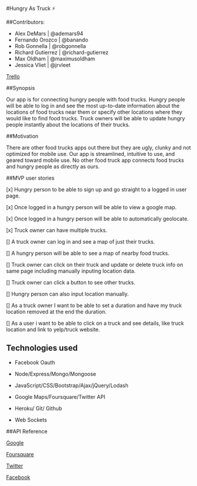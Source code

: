 #Hungry As Truck ⚡

##Contributors:
- Alex DeMars | @ademars94
- Fernando Orozco | @banando
- Rob Gonnella | @robgonnella  
- Richard Gutierrez | @richard-gutierrez  
- Max Oldham | @maximusoldham  
- Jessica Vliet | @jrvleet



[Trello](https://trello.com/b/jMLFbuxz/hungry-as-truck)

##Synopsis


Our app is for connecting hungry people with food trucks. Hungry people will be able to log in and see the most up-to-date information about the locations of food trucks near them or specify other locations where they would like to find food trucks. Truck owners will be able to update hungry people instantly about the locations of their trucks.

##Motivation

There are other food trucks apps out there but they are ugly, clunky and not optimized for mobile use. Our app is streamlined, intuitive to use, and geared toward mobile use. No other food truck app connects food trucks and hungry people as directly as ours.


##MVP user stories

[x] Hungry person to be able to sign up and go straight to a logged in user page.

[x] Once logged in a hungry person will be able to view a google map.

[x] Once logged in a hungry person will be able to automatically geolocate.

[x] Truck owner can have multiple trucks.

[] A truck owner can log in and see a map of just their trucks.

[] A hungry person will be able to see a map of nearby food trucks.

[] Truck owner can click on their truck and update or delete truck info on same page including manually inputing location data.

[] Truck owner can click a button to see other trucks.

[] Hungry person can also input location manually.

[] As a truck owner I want to be able to set a duration and have my truck location removed at the end the duration.

[] As a user i want to be able to click on a truck and see details, like truck location and link to yelp/truck website.


## Technologies used

- Facebook Oauth

- Node/Express/Mongo/Mongoose

- JavaScript/CSS/Bootstrap/Ajax/jQuery/Lodash

- Google Maps/Foursquare/Twitter API

- Heroku/ Git/ Github

- Web Sockets


##API Reference

[Google](https://developers.google.com/maps/?hl=en)

[Foursquare](https://developer.foursquare.com/docs/)

[Twitter](https://dev.twitter.com/overview/documentation)

[Facebook](https://developers.facebook.com/docs)












